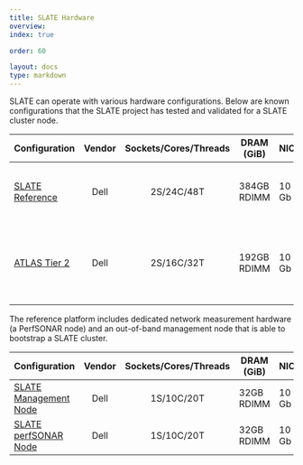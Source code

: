 ```yaml
---
title: SLATE Hardware
overview: 
index: true

order: 60

layout: docs
type: markdown
---
```


SLATE can operate with various hardware configurations.  Below are known configurations that the SLATE project has tested and validated for a SLATE cluster node.

| Configuration   | Vendor | Sockets/Cores/Threads | DRAM (GiB)  | NICs  | Storage                                          | Year | 
|-----------------|:------:|:---------------------:|-------------|-------|--------------------------------------------------|------|
| [SLATE Reference](/docs/slate-hardware/container-host.html) | Dell   | 2S/24C/48T            | 384GB RDIMM | 10 Gb | 8x8 TB, 1x1.6 TB NVME, 2x16 GB microSD           | 2018 |
| [ATLAS Tier 2](/docs/slate-hardware/atlas-node.html)    | Dell   | 2S/16C/32T            | 192GB RDIMM | 10 Gb | 12x12 TB, BOSS controller 240 GB M.2, 4x2 TB M.2 | 2019 |


The reference platform includes dedicated network measurement hardware (a PerfSONAR node) and an out-of-band management node that is able to bootstrap a SLATE cluster.

| Configuration         | Vendor | Sockets/Cores/Threads | DRAM (GiB) | NICs  | Storage    | Year |
|-----------------------|:------:|:---------------------:|------------|-------|------------|------|
| [SLATE Management Node](/docs/slate-hardware/management-node.html) | Dell   | 1S/10C/20T            | 32GB RDIMM | 10 Gb | 480 GB SSD | 2018 |
| [SLATE perfSONAR Node](/docs/slate-hardware/perfsonar-node.html)  | Dell   | 1S/10C/20T            | 32GB RDIMM | 10 Gb | 480 GB SSD | 2018 |




<!--  {% include section-index.html %} -->
